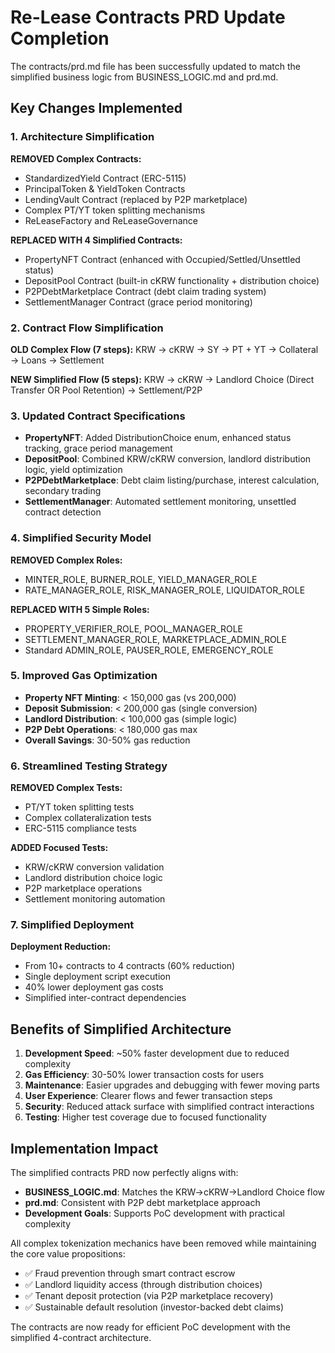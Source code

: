 # Re-Lease Contracts PRD Update Completion

The contracts/prd.md file has been successfully updated to match the simplified business logic from BUSINESS_LOGIC.md and prd.md. 

## Key Changes Implemented

### 1. Architecture Simplification
**REMOVED Complex Contracts:**
- StandardizedYield Contract (ERC-5115) 
- PrincipalToken & YieldToken Contracts
- LendingVault Contract (replaced by P2P marketplace)
- Complex PT/YT token splitting mechanisms
- ReLeaseFactory and ReLeaseGovernance

**REPLACED WITH 4 Simplified Contracts:**
- PropertyNFT Contract (enhanced with Occupied/Settled/Unsettled status)
- DepositPool Contract (built-in cKRW functionality + distribution choice)
- P2PDebtMarketplace Contract (debt claim trading system)
- SettlementManager Contract (grace period monitoring)

### 2. Contract Flow Simplification
**OLD Complex Flow (7 steps):**
KRW → cKRW → SY → PT + YT → Collateral → Loans → Settlement

**NEW Simplified Flow (5 steps):**
KRW → cKRW → Landlord Choice (Direct Transfer OR Pool Retention) → Settlement/P2P

### 3. Updated Contract Specifications
- **PropertyNFT**: Added DistributionChoice enum, enhanced status tracking, grace period management
- **DepositPool**: Combined KRW/cKRW conversion, landlord distribution logic, yield optimization
- **P2PDebtMarketplace**: Debt claim listing/purchase, interest calculation, secondary trading
- **SettlementManager**: Automated settlement monitoring, unsettled contract detection

### 4. Simplified Security Model
**REMOVED Complex Roles:**
- MINTER_ROLE, BURNER_ROLE, YIELD_MANAGER_ROLE
- RATE_MANAGER_ROLE, RISK_MANAGER_ROLE, LIQUIDATOR_ROLE

**REPLACED WITH 5 Simple Roles:**
- PROPERTY_VERIFIER_ROLE, POOL_MANAGER_ROLE
- SETTLEMENT_MANAGER_ROLE, MARKETPLACE_ADMIN_ROLE
- Standard ADMIN_ROLE, PAUSER_ROLE, EMERGENCY_ROLE

### 5. Improved Gas Optimization
- **Property NFT Minting**: < 150,000 gas (vs 200,000)
- **Deposit Submission**: < 200,000 gas (single conversion)  
- **Landlord Distribution**: < 100,000 gas (simple logic)
- **P2P Debt Operations**: < 180,000 gas max
- **Overall Savings**: 30-50% gas reduction

### 6. Streamlined Testing Strategy
**REMOVED Complex Tests:**
- PT/YT token splitting tests
- Complex collateralization tests
- ERC-5115 compliance tests

**ADDED Focused Tests:**
- KRW/cKRW conversion validation
- Landlord distribution choice logic
- P2P marketplace operations
- Settlement monitoring automation

### 7. Simplified Deployment
**Deployment Reduction:**
- From 10+ contracts to 4 contracts (60% reduction)
- Single deployment script execution
- 40% lower deployment gas costs
- Simplified inter-contract dependencies

## Benefits of Simplified Architecture

1. **Development Speed**: ~50% faster development due to reduced complexity
2. **Gas Efficiency**: 30-50% lower transaction costs for users  
3. **Maintenance**: Easier upgrades and debugging with fewer moving parts
4. **User Experience**: Clearer flows and fewer transaction steps
5. **Security**: Reduced attack surface with simplified contract interactions
6. **Testing**: Higher test coverage due to focused functionality

## Implementation Impact

The simplified contracts PRD now perfectly aligns with:
- **BUSINESS_LOGIC.md**: Matches the KRW→cKRW→Landlord Choice flow
- **prd.md**: Consistent with P2P debt marketplace approach
- **Development Goals**: Supports PoC development with practical complexity

All complex tokenization mechanics have been removed while maintaining the core value propositions:
- ✅ Fraud prevention through smart contract escrow
- ✅ Landlord liquidity access (through distribution choices)  
- ✅ Tenant deposit protection (via P2P marketplace recovery)
- ✅ Sustainable default resolution (investor-backed debt claims)

The contracts are now ready for efficient PoC development with the simplified 4-contract architecture.